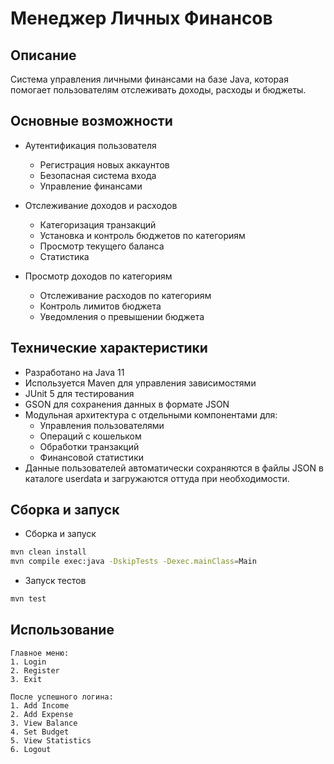 # Менеджер Личных Финансов
## Описание
Система управления личными финансами на базе Java, которая помогает пользователям отслеживать доходы, расходы и бюджеты.

## Основные возможности
- Аутентификация пользователя
  - Регистрация новых аккаунтов
  - Безопасная система входа
  - Управление финансами

- Отслеживание доходов и расходов
  - Категоризация транзакций
  - Установка и контроль бюджетов по категориям
  - Просмотр текущего баланса
  - Статистика

- Просмотр доходов по категориям
  - Отслеживание расходов по категориям
  - Контроль лимитов бюджета
  - Уведомления о превышении бюджета

## Технические характеристики
- Разработано на Java 11
- Используется Maven для управления зависимостями
- JUnit 5 для тестирования
- GSON для сохранения данных в формате JSON
- Модульная архитектура с отдельными компонентами для:
  - Управления пользователями
  - Операций с кошельком
  - Обработки транзакций
  - Финансовой статистики
- Данные пользователей автоматически сохраняются в файлы JSON в каталоге userdata и загружаются оттуда при необходимости.

## Сборка и запуск
- Сборка и запуск
```bash
mvn clean install
mvn compile exec:java -DskipTests -Dexec.mainClass=Main
```
- Запуск тестов
```bash
mvn test
```

## Использование
```
Главное меню:
1. Login
2. Register
3. Exit

После успешного логина:
1. Add Income
2. Add Expense
3. View Balance
4. Set Budget
5. View Statistics
6. Logout
```
